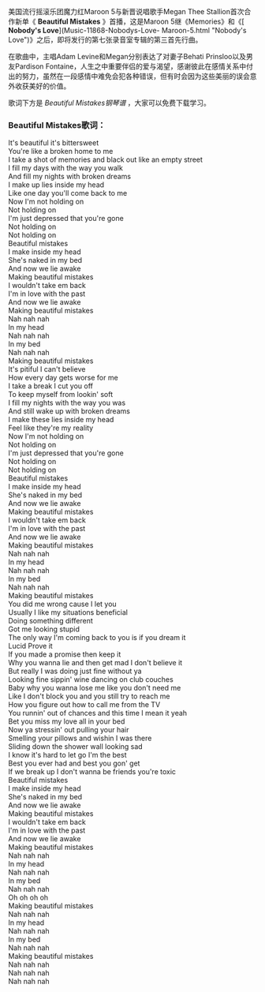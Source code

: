 

美国流行摇滚乐团魔力红Maroon 5与新晋说唱歌手Megan Thee Stallion首次合作新单《 **Beautiful Mistakes**
》首播，这是Maroon 5继《Memories》和《[ **Nobody's Love**](Music-11868-Nobodys-Love-
Maroon-5.html "Nobody's Love")》之后，即将发行的第七张录音室专辑的第三首先行曲。

在歌曲中，主唱Adam Levine和Megan分别表达了对妻子Behati Prinsloo以及男友Pardison
Fontaine，人生之中重要伴侣的爱与渴望，感谢彼此在感情关系中付出的努力，虽然在一段感情中难免会犯各种错误，但有时会因为这些美丽的误会意外收获美好的价值。

歌词下方是 _Beautiful Mistakes钢琴谱_ ，大家可以免费下载学习。

### Beautiful Mistakes歌词：

It's beautiful it's bittersweet  
You're like a broken home to me  
I take a shot of memories and black out like an empty street  
I fill my days with the way you walk  
And fill my nights with broken dreams  
I make up lies inside my head  
Like one day you'll come back to me  
Now I'm not holding on  
Not holding on  
I'm just depressed that you're gone  
Not holding on  
Not holding on  
Beautiful mistakes  
I make inside my head  
She's naked in my bed  
And now we lie awake  
Making beautiful mistakes  
I wouldn't take em back  
I'm in love with the past  
And now we lie awake  
Making beautiful mistakes  
Nah nah nah  
In my head  
Nah nah nah  
In my bed  
Nah nah nah  
Making beautiful mistakes  
It's pitiful I can't believe  
How every day gets worse for me  
I take a break I cut you off  
To keep myself from lookin' soft  
I fill my nights with the way you was  
And still wake up with broken dreams  
I make these lies inside my head  
Feel like they're my reality  
Now I'm not holding on  
Not holding on  
I'm just depressed that you're gone  
Not holding on  
Not holding on  
Beautiful mistakes  
I make inside my head  
She's naked in my bed  
And now we lie awake  
Making beautiful mistakes  
I wouldn't take em back  
I'm in love with the past  
And now we lie awake  
Making beautiful mistakes  
Nah nah nah  
In my head  
Nah nah nah  
In my bed  
Nah nah nah  
Making beautiful mistakes  
You did me wrong cause I let you  
Usually I like my situations beneficial  
Doing something different  
Got me looking stupid  
The only way I'm coming back to you is if you dream it  
Lucid Prove it  
If you made a promise then keep it  
Why you wanna lie and then get mad I don't believe it  
But really I was doing just fine without ya  
Looking fine sippin' wine dancing on club couches  
Baby why you wanna lose me like you don't need me  
Like I don't block you and you still try to reach me  
How you figure out how to call me from the TV  
You runnin' out of chances and this time I mean it yeah  
Bet you miss my love all in your bed  
Now ya stressin' out pulling your hair  
Smelling your pillows and wishin I was there  
Sliding down the shower wall looking sad  
I know it's hard to let go I'm the best  
Best you ever had and best you gon' get  
If we break up I don't wanna be friends you're toxic  
Beautiful mistakes  
I make inside my head  
She's naked in my bed  
And now we lie awake  
Making beautiful mistakes  
I wouldn't take em back  
I'm in love with the past  
And now we lie awake  
Making beautiful mistakes  
Nah nah nah  
In my head  
Nah nah nah  
In my bed  
Nah nah nah  
Oh oh oh oh  
Making beautiful mistakes  
Nah nah nah  
In my head  
Nah nah nah  
In my bed  
Nah nah nah  
Making beautiful mistakes  
Nah nah nah  
Nah nah nah  
Nah nah nah

